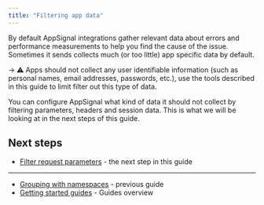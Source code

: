 ```yaml
---
title: "Filtering app data"
---
```


By default AppSignal integrations gather relevant data about errors and performance measurements to help you find the cause of the issue. Sometimes it sends collects much (or too little) app specific data by default.

-> ⚠️ Apps should not collect any user identifiable information (such as personal names, email addresses, passwords, etc.), use the tools described in this guide to limit filter out this type of data.

You can configure AppSignal what kind of data it should not collect by filtering parameters, headers and session data. This is what we will be looking at in the next steps of this guide.

## Next steps

- [Filter request parameters](/guides/filter-data/filter-parameters.html) - the next step in this guide

---

- [Grouping with namespaces](/guides/namespaces.html) - previous guide
- [Getting started guides](/guides/) - Guides overview
